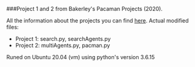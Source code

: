 ###Project 1 and 2 from Bakerley's Pacaman Projects (2020).

All the information about the projects you can find [here](https://inst.eecs.berkeley.edu/~cs188/sp20/projects/).
Actual modified files:
* Project 1: search.py, searchAgents.py
* Project 2: multiAgents.py, pacman.py

Runed on Ubuntu 20.04 (vm) using python's version  3.6.15
